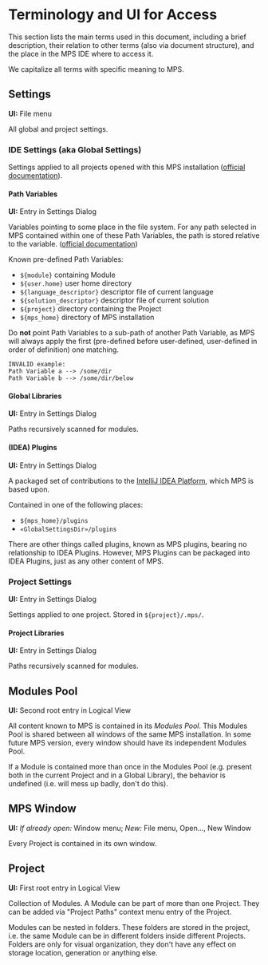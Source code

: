 # Terminology and UI for Access

This section lists the main terms used in this document, including a brief description, their relation to other terms (also via document structure), and the place in the MPS IDE where to access it.

We capitalize all terms with specific meaning to MPS.

## Settings
**UI:**  File menu

All global and project settings.

<a name="global_settings"></a>
### IDE Settings (aka Global Settings)
Settings applied to all projects opened with this MPS installation ([official documentation](https://www.jetbrains.com/help/mps/directories-used-by-the-ide-to-store-settings-caches-plugins-and-logs.htm)).

<a name="path_variables"></a>
#### Path Variables
**UI:** Entry in Settings Dialog

Variables pointing to some place in the file system. For any path selected in MPS contained within one of these Path Variables, the path is stored relative to the variable. ([official documentation](https://www.jetbrains.com/help/mps/absolute-path-variables.html))

Known pre-defined Path Variables:

* `${module}` containing Module
* `${user.home}` user home directory
* `${language_descriptor}` descriptor file of current language
* `${solution_descriptor}` descriptor file of current solution 
* `${project}` directory containing the Project
* `${mps_home}` directory of MPS installation

Do **not** point Path Variables to a sub-path of another Path Variable, as MPS will always apply the first (pre-defined before user-defined, user-defined in order of definition) one matching.

	INVALID example:
	Path Variable a --> /some/dir
	Path Variable b --> /some/dir/below

<a name="global_libraries"></a>
#### Global Libraries
**UI:** Entry in Settings Dialog

Paths recursively scanned for modules.

<a name="idea_plugin"></a>
#### (IDEA) Plugins
**UI:** Entry in Settings Dialog

A packaged set of contributions to the [IntelliJ IDEA Platform](http://www.jetbrains.org/display/IJOS/Writing+Plug-ins), which MPS is based upon.

Contained in one of the following places:

* `${mps_home}/plugins`
* `«GlobalSettingsDir»/plugins`

There are other things called plugins, known as MPS plugins, bearing no relationship to IDEA Plugins.
However, MPS Plugins can be packaged into IDEA Plugins, just as any other content of MPS.

<a name="project_settings"></a>
### Project Settings
**UI:** Entry in Settings Dialog

Settings applied to one project. Stored in `${project}/.mps/`.


<a name="project_libraries"></a>
#### Project Libraries
**UI:** Entry in Settings Dialog

Paths recursively scanned for modules.

<a name="modules_pool"></a>
## Modules Pool
**UI:** Second root entry in Logical View

All content known to MPS is contained in its *Modules Pool*. This Modules Pool is shared between all windows of the same MPS installation. In some future MPS version, every window should have its independent Modules Pool.

If a Module is contained more than once in the Modules Pool (e.g. present both in the current Project and in a Global Library), the behavior is undefined (i.e. will mess up badly, don't do this).

<a name="mps_window"></a>
## MPS Window
**UI:** *If already open:* Window menu; *New:* File menu, Open..., New Window

Every Project is contained in its own window.

<a name="_project"></a>
## Project
**UI:** First root entry in Logical View

Collection of Modules. A Module can be part of more than one Project. They can be added via "Project Paths" context menu entry of the Project.

Modules can be nested in folders. These folders are stored in the project, i.e. the same Module can be in different folders inside different Projects. Folders are only for visual organization, they don't have any effect on storage location, generation or anything else.

